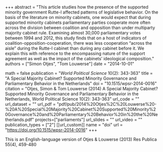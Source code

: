 +++
abstract = "This article studies how the presence of the supported minority government Rutte-I affected patterns of legislative behavior. On the basis of the literature on minority cabinets, one would expect that during supported minority cabinets parliamentary parties cooperate more often across the division between coalition and opposition than under multiparty majority cabinet rule. Examining almost 30,000 parliamentary votes between 1994 and 2012, this study finds that on a host of indicators of coalition-opposition-cooperation, there was less cooperation “across the aisle” during the Rutte-I cabinet than during any cabinet before it. We explain this with reference to the encompassing nature of the support agreement as well as the impact of the cabinets’ ideological composition."
authors = ["Simon Otjes", "Tom Louwerse"]
date = "2014-10-01"

math = false
publication = "*World Political Science* 10(2): 343-363"
title = "A Special Majority Cabinet? Supported Minority Governance and Parliamentary Behavior in the Netherlands"
doi = "10.1515/wpsr-2014-0016"
citation = "Otjes, Simon & Tom Louwerse (2014) A Special Majority Cabinet? Supported Minority Governance and Parliamentary Behavior in the Netherlands, World Political Science 10(2): 343-363"
url_code = ""
url_dataset = ""
url_pdf = "pdf/pub/2014%20Otjes%2C%20Louwerse%20-%20A%20Special%20Majority%20Cabinet%20Supported%20Minority%20Governance%20and%20Parliamentary%20Behavior%20in%20the%20Netherlands.pdf"
projects=["parliaments"]
url_slides = ""
url_video = ""
publication_types = ["2"]
[[url_custom]]
  name = "doi"
  url = "https://doi.org/10.1515/wpsr-2014-0016"
+++

This is an English-language version of Otjes & Louwerse (2013) Res Publica 55(4), 459-480